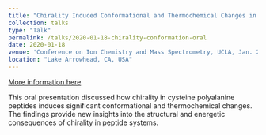 ```yaml
---
title: "Chirality Induced Conformational and Thermochemical Changes in Cysteine Polyalanine Peptides"
collection: talks
type: "Talk"
permalink: /talks/2020-01-18-chirality-conformation-oral
date: 2020-01-18
venue: 'Conference on Ion Chemistry and Mass Spectrometry, UCLA, Jan. 2020'
location: "Lake Arrowhead, CA, USA"
---
```

[More information here](https://rodgersgroup.wayne.edu/lakearrowhead/pdf/Lake_Arrowhead_Schedule_2020.pdf)

This oral presentation discussed how chirality in cysteine polyalanine peptides induces significant conformational and thermochemical changes. The findings provide new insights into the structural and energetic consequences of chirality in peptide systems.

